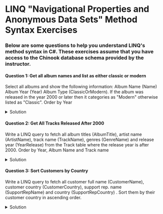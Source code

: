 # LINQ "Navigational Properties and Anonymous Data Sets" Method Syntax Exercises

### Below are some questions to help you understand LINQ's method syntax in C#. These exercises assume that you have access to the Chinook database schema provided by the instructor.

#### Question 1: Get all album names and list as either classic or modern
Select all albums and show the following information: 
Album Name (Name)
Album Year (Year)
Album Type (ClassicOrModern). If the album was released in the year 2000 or later then it categories as "Modern" otherwise listed as "Classic".  Order by Year

<details>
<summary>Solution</summary>

 ```cs
var customers = Customers
		.OrderBy(x => x.LastName)
		.Select(x => new
		{
			FullName = $"{x.FirstName} {x.LastName}",
			Company = x.Company
		}
			)
		.ToList();
customers.Dump()
 ```
</details>

#### Question 2: Get All Tracks Released After 2000
Write a LINQ query to fetch all album titles (AlbumTitle), artist name (ArtistName), track name (TrackName), genres (GenreName) and release year (YearRelease) from the Track table where the release year is after 2000.  Order by Year, Album Name and Track name

<details>
<summary>Solution</summary>

 ```cs
var tracks = Tracks.Where(x => x.Album.ReleaseYear > 2000)
						.OrderBy(x => x.Album.ReleaseYear)
						.ThenBy(x => x.Album.Title)
						.ThenBy(x => x.Name)
						.Select(x => new
						{
							AlbumTitle = x.Album.Title,
							ArtistName = x.Album.Artist.Name,
							TrackName = x.Name,
							GenreName = x.Genre.Name,
							YearRelease = x.Album.ReleaseYear
						}
						)
						.ToList();
tracks.Dump();
 ```
</details>

#### Question 3: Sort Customers by Country
Write a LINQ query to fetch all customer full name (CustomerName), customer country (CustomerCountry),  support rep. name (SupportRepName) and country (SupportRepCountry) .  Sort them by their customer country in ascending order.


<details>
<summary>Solution</summary>

 ```cs
var sortedCustomers = Customers.OrderBy(x => x.Country)
								.Select(x => new
								{
									CustomerName = $"{x.FirstName} {x.LastName}",
									CustomerCountry = x.Country,
									SupportRepName = $"{x.SupportRep.FirstName} {x.SupportRep.LastName}",
									SupportRepCountry = x.SupportRep.Country
								})
								.ToList();
sortedCustomers.Dump();
 ```
</details>
